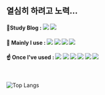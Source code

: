 ## 열심히 하려고 노력...

<!--
**HwaJong-N/HwaJong-N** is a ✨ _special_ ✨ repository because its `README.md` (this file) appears on your GitHub profile.

Here are some ideas to get you started:

- 🔭 I’m currently working on ...
- 🌱 I’m currently learning ...
- 👯 I’m looking to collaborate on ...
- 🤔 I’m looking for help with ...
- 💬 Ask me about ...
- 📫 How to reach me: ...
- 😄 Pronouns: ...
- ⚡ Fun fact: ...
-->





#### 📝Study Blog :  <a href="https://velog.io/@hj_"><img src="https://img.shields.io/badge/Velog-20C997?&style=flat-square&logo=Velog&logoColor=white&"/></a>  <a href="https://www.notion.so/d6459b4ed002443d955c7d9b79f5b589?v=42aaa64510e0412aaa340a28df053bc5&pvs=4"><img src="https://img.shields.io/badge/Notion-000000.svg?&style=flat-square&logo=Notion&logoColor=white"/></a>



#### 📌 Mainly I use : <img src="https://img.shields.io/badge/Java-007396.svg?&style=flat-square&logo=Java&logoColor=white"/> <img src="https://img.shields.io/badge/Spring-6DB33F.svg?&style=flat-square&logo=Spring&logoColor=white"/> <img src="https://img.shields.io/badge/Spring Boot-6DB33F.svg?&style=flat-square&logo=Spring Boot&logoColor=white"/> <img src="https://img.shields.io/badge/Oracle-F80000.svg?&style=flat-square&logo=Oracle&logoColor=white"/> 



#### ☝ Once I've used : <img src="https://img.shields.io/badge/Python-3776AB?&style=flat-square&logo=Python&logoColor=white"/> <img src="https://img.shields.io/badge/Jupyter Notebook-F37626?&style=flat-square&logo=Jupyter&logoColor=white"/> <img src="https://img.shields.io/badge/HTML5-E34F26.svg?&style=flat-square&logo=HTML5&logoColor=white"/> <img src="https://img.shields.io/badge/CSS3-1572B6.svg?&style=flat-square&logo=CSS3&logoColor=white"/> <img src="https://img.shields.io/badge/JavaScript-F7DF1E?&style=flat-square&logo=JavaScript&logoColor=white"/> <img src="https://img.shields.io/badge/Microsoft SQL Server-CC2927?&style=flat-square&logo=Microsoft SQL Server&logoColor=white"/>


<br>



![Top Langs](https://github-readme-stats.vercel.app/api/top-langs/?username=HwaJong-N&langs_count=6&exclude_repo=Braille-Translator&layout=compact&theme=tokyonight&lang_count=6)





